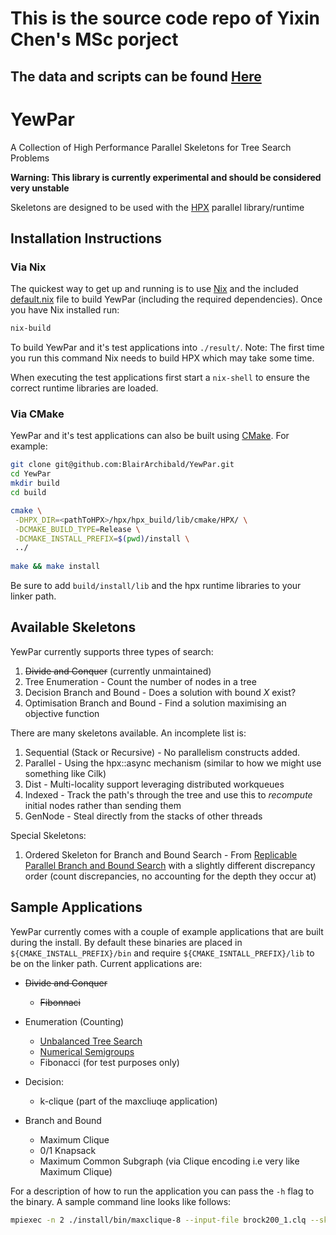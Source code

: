 # This is the source code repo of Yixin Chen's MSc porject

## The data and scripts can be found [Here](https://github.com/YixinChenYC1999/YewParData)

# YewPar

A Collection of High Performance Parallel Skeletons for Tree Search Problems

**Warning: This library is currently experimental and should be considered very unstable**

Skeletons are designed to be used with
the [HPX](https://github.com/STEllAR-GROUP/hpx) parallel library/runtime

## Installation Instructions

### Via Nix

The quickest way to get up and running is to use [Nix](https://nixos.org/nix/)
and the included [default.nix](default.nix) file to build YewPar (including the required
dependencies). Once you have Nix installed run:

```bash
nix-build
```

To build YewPar and it's test applications into `./result/`. 
Note: The first time you run this command Nix needs to build HPX which may take some time.

When executing the test applications first start a `nix-shell` to ensure the correct runtime libraries are loaded.

### Via CMake

YewPar and it's test applications can also be built using
[CMake](https://cmake.org/). For example:

```bash
git clone git@github.com:BlairArchibald/YewPar.git
cd YewPar
mkdir build
cd build

cmake \
 -DHPX_DIR=<pathToHPX>/hpx/hpx_build/lib/cmake/HPX/ \
 -DCMAKE_BUILD_TYPE=Release \
 -DCMAKE_INSTALL_PREFIX=$(pwd)/install \
 ../
 
make && make install
```

Be sure to add `build/install/lib` and the hpx runtime libraries to your linker path.

## Available Skeletons

YewPar currently supports three types of search:

1. ~~Divide and Conquer~~ (currently unmaintained)
2. Tree Enumeration - Count the number of nodes in a tree
3. Decision Branch and Bound - Does a solution with bound *X* exist?
4. Optimisation Branch and Bound - Find a solution maximising an objective function

There are many skeletons available. An incomplete list is:

1. Sequential (Stack or Recursive) - No parallelism constructs added.
2. Parallel   - Using the hpx::async mechanism (similar to how we might use something like Cilk)
3. Dist       - Multi-locality support leveraging distributed workqueues
4. Indexed    - Track the path's through the tree and use this to *recompute* initial nodes rather than sending them
5. GenNode    - Steal directly from the stacks of other threads

Special Skeletons:

1. Ordered Skeleton for Branch and Bound Search - From [Replicable Parallel
   Branch and Bound
   Search](http://www.sciencedirect.com/science/article/pii/S0743731517302861)
   with a slightly different discrepancy order (count discrepancies, no
   accounting for the depth they occur at)

## Sample Applications

YewPar currently comes with a couple of example applications that are built
during the install. By default these binaries are placed in `${CMAKE_INSTALL_PREFIX}/bin` and require `${CMAKE_ISNTALL_PREFIX}/lib` to be on the linker path. Current applications are:

- ~~Divide and Conquer~~
  - ~~Fibonnaci~~

- Enumeration (Counting)
  - [Unbalanced Tree Search](https://sourceforge.net/p/uts-benchmark/wiki/Home/)
  - [Numerical Semigroups](https://arxiv.org/abs/1305.3831)
  - Fibonacci (for test purposes only)
  
- Decision:
  - k-clique (part of the maxcliuqe application)

- Branch and Bound
  - Maximum Clique
  - 0/1 Knapsack
  - Maximum Common Subgraph (via Clique encoding i.e very like Maximum Clique)

For a description of how to run the application you can pass the `-h` flag to the binary. A sample command line looks like follows:

```bash
mpiexec -n 2 ./install/bin/maxclique-8 --input-file brock200_1.clq --skeleton-type dist --spawn-depth 2 --hpx:threads 8
```
